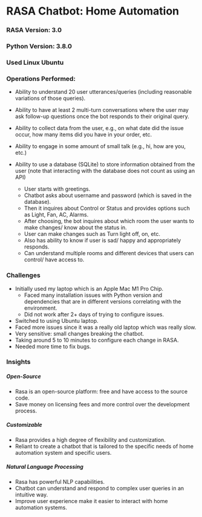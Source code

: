 # RASA Chatbot: Home Automation

### RASA Version: 3.0
### Python Version: 3.8.0
### Used Linux Ubuntu

### Operations Performed:
- Ability to understand 20 user utterances/queries (including reasonable variations of those queries).
- Ability to have at least 2 multi-turn conversations where the user may ask follow-up questions once the bot responds to their original query.
- Ability to collect data from the user, e.g., on what date did the issue occur, how many items did you have in your order, etc.
- Ability to engage in some amount of small talk (e.g., hi, how are you, etc.)
- Ability to use a database (SQLite) to store information obtained from the user (note that interacting with the database does not count as using an API)

  - User starts with greetings.
  - Chatbot asks about username and password (which is saved in the database).
  - Then it inquires about Control or Status and provides options such as Light, Fan, AC, Alarms.
  - After choosing, the bot inquires about which room the user wants to make changes/ know about the status in.
  - User can make changes such as Turn light off, on, etc.
  - Also has ability to know if user is sad/ happy and appropriately responds.
  - Can understand multiple rooms and different devices that users can control/ have access to. 

### Challenges
- Initially used my laptop which is an Apple Mac M1 Pro Chip.
  - Faced many installation issues with Python version and dependencies that are in different versions correlating with the environment. 
  - Did not work after 2+ days of trying to configure issues.
- Switched to using Ubuntu laptop.
- Faced more issues since it was a really old laptop which was really slow.
- Very sensitive: small changes breaking the chatbot.
- Taking around 5 to 10 minutes to configure each change in RASA.
- Needed more time to fix bugs.


### Insights
##### Open-Source
- Rasa is an open-source platform: free and have access to the source code. 
- Save money on licensing fees and more control over the development process.

##### Customizable
- Rasa provides a high degree of flexibility and customization.
- Reliant to create a chatbot that is tailored to the specific needs of home automation system and specific users.

##### Natural Language Processing
- Rasa has powerful NLP capabilities.
- Chatbot can understand and respond to complex user queries in an intuitive way. 
- Improve user experience make it easier to interact with home automation systems.








